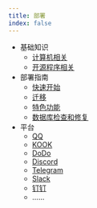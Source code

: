 ```yaml
---
title: 部署
index: false
---
```

- 基础知识
  - [计算机相关](./about_pc.md)
  - [开源程序相关](./about_opensource.md)
- 部署指南
  - [快速开始](./quick-start.md)
  - [迁移](./transfer.md)
  - [特色功能](./special_feature.md)
  - [数据库检查和修复](./db-repair.md)
- 平台
  - [QQ](./platform-qq.md)
  - [KOOK](./platform-kook.md)
  - [DoDo](./platform-dodo.md)
  - [Discord](./platform-discord.md)
  - [Telegram](./platform-telegram.md)
  - [Slack](./platform-slack.md)
  - [钉钉](./platform-dingtalk.md)
  - ……